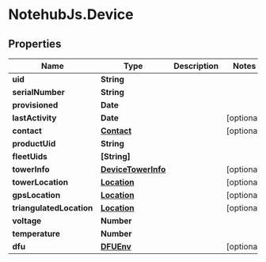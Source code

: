 # NotehubJs.Device

## Properties

Name | Type | Description | Notes
------------ | ------------- | ------------- | -------------
**uid** | **String** |  | 
**serialNumber** | **String** |  | 
**provisioned** | **Date** |  | 
**lastActivity** | **Date** |  | [optional] 
**contact** | [**Contact**](Contact.md) |  | [optional] 
**productUid** | **String** |  | 
**fleetUids** | **[String]** |  | 
**towerInfo** | [**DeviceTowerInfo**](DeviceTowerInfo.md) |  | [optional] 
**towerLocation** | [**Location**](Location.md) |  | [optional] 
**gpsLocation** | [**Location**](Location.md) |  | [optional] 
**triangulatedLocation** | [**Location**](Location.md) |  | [optional] 
**voltage** | **Number** |  | 
**temperature** | **Number** |  | 
**dfu** | [**DFUEnv**](DFUEnv.md) |  | [optional] 


